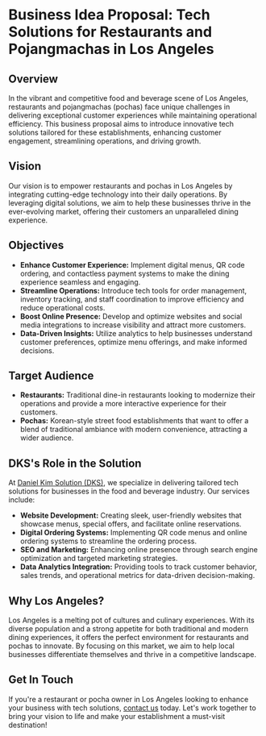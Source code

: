 <h1>Business Idea Proposal: Tech Solutions for Restaurants and Pojangmachas in Los Angeles</h1>

<h2>Overview</h2>
    <p>In the vibrant and competitive food and beverage scene of Los Angeles, restaurants and pojangmachas (pochas) face unique challenges in delivering exceptional customer experiences while maintaining operational efficiency. This business proposal aims to introduce innovative tech solutions tailored for these establishments, enhancing customer engagement, streamlining operations, and driving growth.</p>

<h2>Vision</h2>
    <p>Our vision is to empower restaurants and pochas in Los Angeles by integrating cutting-edge technology into their daily operations. By leveraging digital solutions, we aim to help these businesses thrive in the ever-evolving market, offering their customers an unparalleled dining experience.</p>

  <h2>Objectives</h2>
    <ul>
        <li><strong>Enhance Customer Experience:</strong> Implement digital menus, QR code ordering, and contactless payment systems to make the dining experience seamless and engaging.</li>
        <li><strong>Streamline Operations:</strong> Introduce tech tools for order management, inventory tracking, and staff coordination to improve efficiency and reduce operational costs.</li>
        <li><strong>Boost Online Presence:</strong> Develop and optimize websites and social media integrations to increase visibility and attract more customers.</li>
        <li><strong>Data-Driven Insights:</strong> Utilize analytics to help businesses understand customer preferences, optimize menu offerings, and make informed decisions.</li>
    </ul>

  <h2>Target Audience</h2>
    <ul>
        <li><strong>Restaurants:</strong> Traditional dine-in restaurants looking to modernize their operations and provide a more interactive experience for their customers.</li>
        <li><strong>Pochas:</strong> Korean-style street food establishments that want to offer a blend of traditional ambiance with modern convenience, attracting a wider audience.</li>
    </ul>

  <h2>DKS's Role in the Solution</h2>
    <p>At <a href="https://danielkimsolution.com/">Daniel Kim Solution (DKS)</a>, we specialize in delivering tailored tech solutions for businesses in the food and beverage industry. Our services include:</p>
    <ul>
        <li><strong>Website Development:</strong> Creating sleek, user-friendly websites that showcase menus, special offers, and facilitate online reservations.</li>
        <li><strong>Digital Ordering Systems:</strong> Implementing QR code menus and online ordering systems to streamline the ordering process.</li>
        <li><strong>SEO and Marketing:</strong> Enhancing online presence through search engine optimization and targeted marketing strategies.</li>
        <li><strong>Data Analytics Integration:</strong> Providing tools to track customer behavior, sales trends, and operational metrics for data-driven decision-making.</li>
    </ul>

  <h2>Why Los Angeles?</h2>
    <p>Los Angeles is a melting pot of cultures and culinary experiences. With its diverse population and a strong appetite for both traditional and modern dining experiences, it offers the perfect environment for restaurants and pochas to innovate. By focusing on this market, we aim to help local businesses differentiate themselves and thrive in a competitive landscape.</p>

  <h2>Get In Touch</h2>
    <p>If you're a restaurant or pocha owner in Los Angeles looking to enhance your business with tech solutions, <a href="https://danielkimsolution.com/">contact us</a> today. Let's work together to bring your vision to life and make your establishment a must-visit destination!</p>
